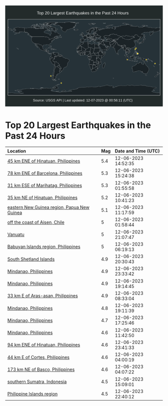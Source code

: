 ![Map](./map.png)

# Top 20 Largest Earthquakes in the Past 24 Hours

| Location | Mag | Date and Time (UTC) |
|:---|:---|:---|
| [45 km ENE of Hinatuan, Philippines](https://earthquake.usgs.gov/earthquakes/eventpage/us7000lgnk) | 5.4 | 12-06-2023 14:52:35 |
| [78 km ENE of Barcelona, Philippines](https://earthquake.usgs.gov/earthquakes/eventpage/us7000lgnq) | 5.3 | 12-06-2023 15:24:38 |
| [31 km ESE of Marihatag, Philippines](https://earthquake.usgs.gov/earthquakes/eventpage/us7000lgkp) | 5.3 | 12-06-2023 01:55:58 |
| [35 km NE of Hinatuan, Philippines](https://earthquake.usgs.gov/earthquakes/eventpage/us7000lgme) | 5.2 | 12-06-2023 10:41:23 |
| [eastern New Guinea region, Papua New Guinea](https://earthquake.usgs.gov/earthquakes/eventpage/us7000lgmk) | 5.1 | 12-06-2023 11:17:59 |
| [off the coast of Aisen, Chile](https://earthquake.usgs.gov/earthquakes/eventpage/us7000lgkn) | 5 | 12-06-2023 01:58:44 |
| [Vanuatu](https://earthquake.usgs.gov/earthquakes/eventpage/us7000lgrl) | 5 | 12-06-2023 21:07:47 |
| [Babuyan Islands region, Philippines](https://earthquake.usgs.gov/earthquakes/eventpage/us7000lglr) | 5 | 12-06-2023 06:19:13 |
| [South Shetland Islands](https://earthquake.usgs.gov/earthquakes/eventpage/us7000lgrb) | 4.9 | 12-06-2023 20:30:43 |
| [Mindanao, Philippines](https://earthquake.usgs.gov/earthquakes/eventpage/us7000lgs8) | 4.9 | 12-06-2023 23:33:42 |
| [Mindanao, Philippines](https://earthquake.usgs.gov/earthquakes/eventpage/us7000lgqn) | 4.9 | 12-06-2023 19:14:45 |
| [33 km E of Aras-asan, Philippines](https://earthquake.usgs.gov/earthquakes/eventpage/us7000lgm4) | 4.9 | 12-06-2023 08:33:04 |
| [Mindanao, Philippines](https://earthquake.usgs.gov/earthquakes/eventpage/us7000lgqm) | 4.8 | 12-06-2023 19:11:39 |
| [Mindanao, Philippines](https://earthquake.usgs.gov/earthquakes/eventpage/us7000lgp7) | 4.7 | 12-06-2023 17:25:46 |
| [Mindanao, Philippines](https://earthquake.usgs.gov/earthquakes/eventpage/us7000lgmr) | 4.6 | 12-06-2023 11:42:50 |
| [94 km ENE of Hinatuan, Philippines](https://earthquake.usgs.gov/earthquakes/eventpage/us7000lgsb) | 4.6 | 12-06-2023 23:41:33 |
| [44 km E of Cortes, Philippines](https://earthquake.usgs.gov/earthquakes/eventpage/us7000lgld) | 4.6 | 12-06-2023 04:00:19 |
| [173 km NE of Basco, Philippines](https://earthquake.usgs.gov/earthquakes/eventpage/us7000lgl9) | 4.6 | 12-06-2023 04:07:22 |
| [southern Sumatra, Indonesia](https://earthquake.usgs.gov/earthquakes/eventpage/us7000lgnn) | 4.5 | 12-06-2023 15:09:01 |
| [Philippine Islands region](https://earthquake.usgs.gov/earthquakes/eventpage/us7000lgs0) | 4.5 | 12-06-2023 22:40:12 |
